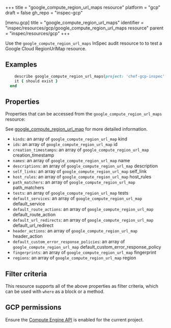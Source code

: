 +++
title = "google_compute_region_url_maps resource"
platform = "gcp"
draft = false
gh_repo = "inspec-gcp"

[menu.gcp]
title = "google_compute_region_url_maps"
identifier = "inspec/resources/gcp/google_compute_region_url_maps resource"
parent = "inspec/resources/gcp"
+++

Use the `google_compute_region_url_maps` InSpec audit resource to to test a Google Cloud RegionUrlMap resource.

## Examples

```ruby
    describe google_compute_region_url_maps(project: 'chef-gcp-inspec', region: ' value_region') do
    it { should exist }
  end
```

## Properties

Properties that can be accessed from the `google_compute_region_url_maps` resource:

See [google_compute_region_url_map](google_compute_region_url_map) for more detailed information.

  * `kinds`: an array of `google_compute_region_url_map` kind
  * `ids`: an array of `google_compute_region_url_map` id
  * `creation_timestamps`: an array of `google_compute_region_url_map` creation_timestamp
  * `names`: an array of `google_compute_region_url_map` name
  * `descriptions`: an array of `google_compute_region_url_map` description
  * `self_links`: an array of `google_compute_region_url_map` self_link
  * `host_rules`: an array of `google_compute_region_url_map` host_rules
  * `path_matchers`: an array of `google_compute_region_url_map` path_matchers
  * `tests`: an array of `google_compute_region_url_map` tests
  * `default_services`: an array of `google_compute_region_url_map` default_service
  * `default_route_actions`: an array of `google_compute_region_url_map` default_route_action
  * `default_url_redirects`: an array of `google_compute_region_url_map` default_url_redirect
  * `header_actions`: an array of `google_compute_region_url_map` header_action
  * `default_custom_error_response_policies`: an array of `google_compute_region_url_map` default_custom_error_response_policy
  * `fingerprints`: an array of `google_compute_region_url_map` fingerprint
  * `regions`: an array of `google_compute_region_url_map` region

## Filter criteria

This resource supports all of the above properties as filter criteria, which can be used
with `where` as a block or a method.

## GCP permissions

Ensure the [Compute Engine API](https://console.cloud.google.com/apis/library/compute.googleapis.com/) is enabled for the current project.
